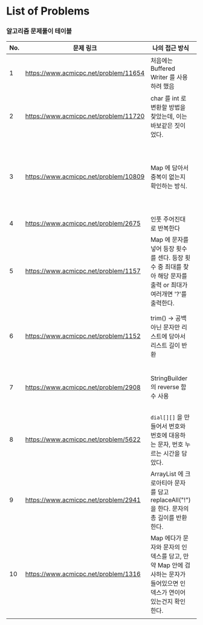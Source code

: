 # List of Problems

### 알고리즘 문제풀이 테이블

| No.  | 문제 링크                             | 나의 접근 방식                                               | 올바른 접근 방식                                             |
| ---- | ------------------------------------- | ------------------------------------------------------------ | ------------------------------------------------------------ |
| 1    | https://www.acmicpc.net/problem/11654 | 처음에는 Buffered Writer 를 사용하려 했음                    | char 를 int 로 형변환 하여 System.out으로 출력한다           |
| 2    | https://www.acmicpc.net/problem/11720 | char 를 int 로 변환할 방법을 찾았는데, 이는 바보같은 짓이었다. | char -> int 형변환 -> 빼기 48 해주면 원래의 숫자를 얻을 수 있다. |
| 3    | https://www.acmicpc.net/problem/10809 | Map 에 담아서 중복이 없는지 확인하는 방식.                   | String.indexOf() 함수를 사용하면 찾았을 때는 첫번째 인덱스를 반환해주고, 못찾으면 -1을 반환해준다. 2줄 안에 끝나는 문제. |
| 4    | https://www.acmicpc.net/problem/2675  | 인풋 주어진대로 반복한다                                     | 인풋 주어진대로 반복한다                                     |
| 5    | https://www.acmicpc.net/problem/1157  | Map 에 문자를 넣어 등장 횟수를 센다. 등장 횟수 중 최대를 찾아 해당 문자를 출력 or 최대가 여러개면 '?'를 출력한다. | Map 을 사용하지 않아도 되었다.                               |
| 6    | https://www.acmicpc.net/problem/1152  | trim() -> 공백 아닌 문자만 리스트에 담아서 리스트 길이 반환  | trim 하거나 StringTokenizer 이용. 별도의 list 말고 바로 int 변수로 개수 세서 해당 변수만 프린트. |
| 7    | https://www.acmicpc.net/problem/2908  | StringBuilder 의 reverse 함수 사용                           | reverse 하는 방식은 다양한데, 대소비교 출력은 Math.max 를 사용하는게 깔끔함. |
| 8    | https://www.acmicpc.net/problem/5622  | `dial[][]` 을 만들어서 번호와 번호에 대응하는 문자, 번호 누르는 시간을 담았다. | Switch-Case 문 사용하기 (?)                                  |
| 9    | https://www.acmicpc.net/problem/2941  | ArrayList 에 크로아티아 문자를 담고 replaceAll("!") 을 한다. 문자의 총 길이를 반환한다. | `String []` 에 문자를 담아서 replaceAll 한다.                |
| 10   | https://www.acmicpc.net/problem/1316  | Map 에다가 문자와 문자의 인덱스를 담고, 만약 Map 안에 검사하는 문자가 들어있으면 인덱스가 연이어 있는건지 확인한다. | 굳이 Map 을 쓸 필요는 없었고, 그냥 문자들로 문자열 하나를 이어나가면서 길이를 비교하는 방식으로 연이은 문자인지 확인하는 방법도 있다. |
|      |                                       |                                                              |                                                              |

